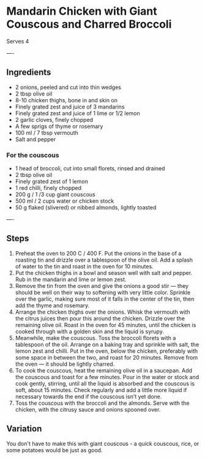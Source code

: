 # Mandarin Chicken with Giant Couscous and Charred Broccoli

Serves 4

—-

## Ingredients

* 2 onions, peeled and cut into thin wedges
* 2 tbsp olive oil
* 8-10 chicken thighs, bone in and skin on
* Finely grated zest and juice of 3 mandarins
* Finely grated zest and juice of 1 lime or 1/2 lemon
* 2 garlic cloves, finely chopped
* A few sprigs of thyme or rosemary
* 100 ml / 7 tbsp vermouth
* Salt and pepper

### For the couscous
* 1 head of broccoli, cut into small florets, rinsed and drained
* 2 tbsp olive oil
* Finely grated zest of 1 lemon
* 1 red chilli, finely chopped
* 200 g / 1 /3 cup giant couscous
* 500 ml / 2 cups water or chicken stock
* 50 g flaked (slivered) or nibbed almonds, lightly toasted

—-

## Steps

1.  Preheat the oven to 200 C / 400 F. Put the onions in the base of a roasting tin and drizzle over a tablespoon of the olive oil. Add a splash of water to the tin and roast in the oven for 10 minutes.
2.  Put the chicken thighs in a bowl and season well with salt and pepper. Rub in the mandarin and lime or lemon zest.
3.  Remove the tin from the oven and give the onions a good stir — they should be well on their way to softening with very little color. Sprinkle over the garlic, making sure most of it falls in the center of the tin, then add the thyme and rosemary.
4.  Arrange the chicken thighs over the onions. Whisk the vermouth with the citrus juices then pour this around the chicken. Drizzle over the remaining olive oil. Roast in the oven for 45 minutes, until the chicken is cooked through with a golden skin and the liquid is syrupy.
5.  Meanwhile, make the couscous. Toss the broccoli florets with a tablespoon of the oil. Arrange on a baking tray and sprinkle with salt, the lemon zest and chilli. Put in the oven, below the chicken, preferably with some space in between the two, and roast for 20 minutes. Remove from the oven — it should be lightly charred.
6.  To cook the couscous, heat the remaining olive oil in a saucepan. Add the couscous and toast for a few minutes. Pour in the water or stock and cook gently, stirring, until all the liquid is absorbed and the couscous is soft, about 15 minutes. Check regularly and add a little more liquid if necessary towards the end if the couscous isn't yet done.
7.  Toss the couscous with the broccoli and the almonds. Serve with the chicken, with the citrusy sauce and onions spooned over.

## Variation

You don't have to make this with giant couscous - a quick couscous, rice, or some potatoes would be just as good.